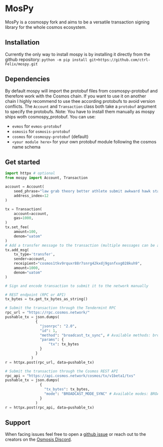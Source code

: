 # MosPy

MosPy is a cosmospy fork and aims to be a versatile transaction signing library for the whole cosmos ecosystem.

## Installation

Currently the only way to install mospy is by installing it directly from the github repository:
`python -m pip install git+https://github.com/ctrl-Felix/mospy.git `

## Dependencies
By default mospy will import the protobuf files from cosmospy-protobuf and therefore work with the Cosmos chain.
If you want to use it on another chain I highly recommend to use thee according protobufs to avoid version conflicts.
The `Account` and `Transaction` class both take a `protobuf` argument to specify the protobufs. Note: You have to install 
them manually as mospy ships woth cosmospy_protobuf. You can use:
* `evmos` for `evmos-protobuf`
* `osmosis` for `osmosis-protobuf`
* `cosmos` for `cosmospy-protobuf` (default)
* `<your module here>` for your own protobuf module following the cosmos name schema

## Get started
```python
import httpx # optional
from mospy import Account, Transaction

account = Account(
    seed_phrase="law grab theory better athlete submit awkward hawk state wedding wave monkey audit blame fury wood tag rent furnace exotic jeans drift destroy style",
    address_index=12
)

tx = Transaction(
    account=account,
    gas=1000,
)
tx.set_fee(
    amount=100,
    denom="uatom"
)
# Add a transfer message to the transaction (multiple messages can be added)
tx.add_msg(
    tx_type='transfer',
    sender=account,
    receipient="cosmos1tkv9rquxr88r7snrg42kxdj9gsnfxxg028kuh9",
    amount=1000,
    denom="uatom"
)

# Sign and encode transaction to submit it to the network manually

# REST endpoint (RPC or API)
tx_bytes = tx.get_tx_bytes_as_string()

# Submit the transaction through the Tendermint RPC
rpc_url = "https://rpc.cosmos.network/"
pushable_tx = json.dumps(
              {
                "jsonrpc": "2.0",
                "id": 1,
                "method": "broadcast_tx_sync", # Available methods: broadcast_tx_sync, broadcast_tx_async, broadcast_tx_commit
                "params": {
                    "tx": tx_bytes
                }
              }
            )
r = httpx.post(rpc_url, data=pushable_tx)

# Submit the transaction through the Cosmos REST API
rpc_api = "https://api.cosmos.network/cosmos/tx/v1beta1/txs"
pushable_tx = json.dumps(
                {
                  "tx_bytes": tx_bytes, 
                  "mode": "BROADCAST_MODE_SYNC" # Available modes: BROADCAST_MODE_SYNC, BROADCAST_MODE_ASYNC, BROADCAST_MODE_BLOCK
                }
              )
r = httpx.post(rpc_api, data=pushable_tx)
```
## Support

When facing issues feel free to open a [github issue](https://github.com/ctrl-felix/mospy/issues) 
or reach out to the creators on the [Osmosis Discord](https://discord.gg/E2vkD6W8Xe).


